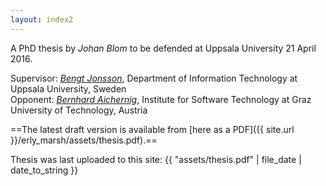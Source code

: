 ```yaml
---
layout: index2
---
```


<script>
  (function(i,s,o,g,r,a,m){i['GoogleAnalyticsObject']=r;i[r]=i[r]||function(){
  (i[r].q=i[r].q||[]).push(arguments)},i[r].l=1*new Date();a=s.createElement(o),
  m=s.getElementsByTagName(o)[0];a.async=1;a.src=g;m.parentNode.insertBefore(a,m)
  })(window,document,'script','//www.google-analytics.com/analytics.js','ga');

  ga('create', 'UA-72383635-1', 'auto');
  ga('send', 'pageview');

</script>

A PhD thesis by _Johan Blom_
to be defended at Uppsala University 21 April 2016.

Supervisor: [_Bengt Jonsson_](http://user.it.uu.se/~bengt/),
Department of Information Technology at Uppsala University, Sweden  
Opponent: [_Bernhard Aichernig_](http://aichernig.blogspot.se/),
Institute for Software Technology at Graz University of Technology, Austria  

==The latest draft version is available from
[here as a PDF]({{ site.url }}/erly_marsh/assets/thesis.pdf).==

<p>
Thesis was last uploaded to this site: {{ "assets/thesis.pdf" | file_date | date_to_string }}
</p>